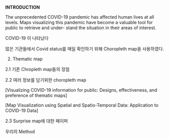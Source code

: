 **INTRODUCTION**

The unprecedented COVID-19 pandemic has affected human lives at all levels. Maps visualizing this pandemic have become a valuable tool for public to retrieve and under- stand the situation in their areas of interest.

COVID-19 이 나타났다

많은 기관들에서 Covid status를 매일 확인하기 위해 Choropleth map을 사용하였다.

2. Thematic map

2.1 기존 Chropleth map들의 장점


2.2 여러 정보를 담기위한 choropleth map

[Visualizing COVID-19 information for public: Designs, effectiveness, and preference of thematic maps]

[Map Visualization using Spatial and Spatio-Temporal Data: Application to COVID-19 Data]


2.3 Surprise map에 대한 페이퍼



우리의 Method

